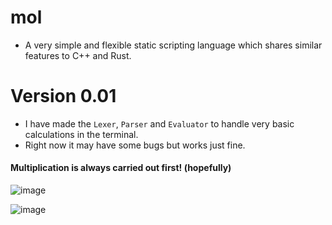 # mol

* A very simple and flexible static scripting language which shares similar features to C++ and Rust.

# Version 0.01

* I have made the `Lexer`, `Parser` and `Evaluator` to handle very basic calculations in the terminal.
* Right now it may have some bugs but works just fine.

#### Multiplication is always carried out first! (hopefully)

![image](https://github.com/petxmr/mol/assets/111649405/02ed6bdf-5a74-4186-8384-74634e716798)

![image](https://github.com/petxmr/mol/assets/111649405/b3d16e88-07a6-4c64-a250-61a3f630f064)
